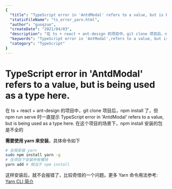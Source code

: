 ```yaml
---
{
  "title": "TypeScript error in 'AntdModal' refers to a value, but is being used as a type here",
  "staticFileName": "ts_error_yarn.html",
  "author": "guoqzuo",
  "createDate": "2021/04/03",
  "description": "在 ts + react + ant-design 的项目中，git clone 项目后，npm install 了，但 npm run serve 时一直提示 TypeScript error in 'AntdModal' refers to a value, but is being used as a type here. 在这个项目的场景下，npm install 安装的包是不全的。需要使用 yarn 来安装，具体命令如下",
  "keywords": "TypeScript error in 'AntModal',refers to a value, but is being used as a type here",
  "category": "TypeScript"
}
---
```

# TypeScript error in 'AntdModal' refers to a value, but is being used as a type here.

在 ts + react + ant-design 的项目中，git clone 项目后，npm install 了，但 npm run serve 时一直提示 TypeScript error in 'AntdModal' refers to a value, but is being used as a type here. 在这个项目的场景下，npm install 安装的包是不全的

**需要使用 yarn 来安装**，具体命令如下

```bash
# 全局安装 yarn
sudo npm install yarn -g
# 在项目下安装所有模块 
yarn add # 相当于 npm install 
```

这样安装后，就不会报错了，比较奇怪的一个问题。更多 Yarn 命令用法参考: [Yarn CLI 简介](https://yarn.bootcss.com/docs/cli/)